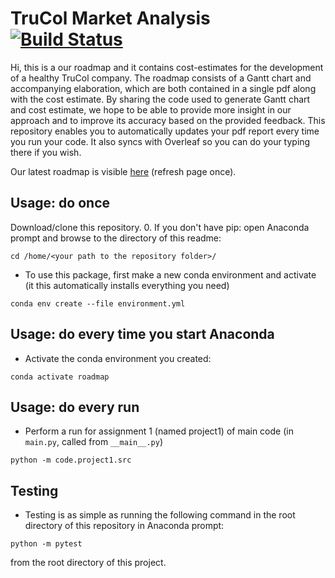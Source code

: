 # TruCol Market Analysis [![Build Status](https://travis-ci.com/a-t-0/Code-LatexReportTemplate.svg?branch=main)](https://travis-ci.com/a-t-0/Code-LatexReportTemplate)

Hi, this is a our roadmap and it contains cost-estimates for the development of
a healthy TruCol company. The roadmap consists of a Gantt chart and
accompanying elaboration, which are both contained in a single pdf along with
the cost estimate. By sharing the code used to generate Gantt chart and cost
estimate, we hope to be able to provide more insight in our approach and to
improve its accuracy based on the provided feedback. This repository enables
you to automatically updates your pdf report every time you run your code. It
also syncs with Overleaf so you can do your typing there if you wish.

Our latest roadmap is visible
[here](https://github.com/TruCol/Roadmap/blob/master/latex/project1/main.pdf)
(refresh page once).

## Usage: do once

Download/clone this repository.
0\. If you don't have pip: open Anaconda prompt and browse to the directory
of this readme:

```
cd /home/<your path to the repository folder>/
```

- To use this package, first make a new conda environment and activate (it
  this automatically installs everything you need)

```
conda env create --file environment.yml
```

## Usage: do every time you start Anaconda

- Activate the conda environment you created:

```
conda activate roadmap
```

## Usage: do every run

- Perform a run for assignment 1 (named project1) of main code (in `main.py`,
  called from `__main__.py`)

```
python -m code.project1.src
```

## Testing

- Testing is as simple as running the following command in the root directory
  of this repository in Anaconda prompt:

```
python -m pytest
```

from the root directory of this project.

<!-- Un-wrapped URL's below (Mostly for Badges) -->
